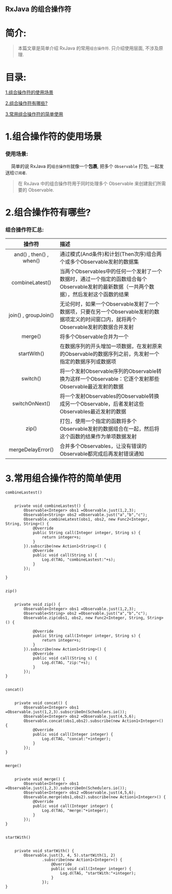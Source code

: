 RxJava 的组合操作符
-------------

# 简介:
> 本篇文章是简单介绍 RxJava 的常用`组合操作符`. 只介绍使用层面, 不涉及原理.

# 目录:
[1.组合操作符的使用场景](#1)

[2.组合操作符有哪些?](#2)

[3.常用组合操作符的简单使用](#3)


# <span id = "1">**1.组合操作符的使用场景**</span>

### 使用场景:

&ensp;&ensp; 简单的说 RxJava 的`组合操作符`就像一个**包裹**, 把多个 `Observable` 打包, 一起发送给`订阅者`.
> 在 RxJava 中的组合操作符用于同时处理多个 Observable 来创建我们所需要的 Observable.


# <span id = "2">**2.组合操作符有哪些?**</span>

### 组合操作符汇总:

|操作符|描述|
|:------:|:------|
| and() , then() , when() | 通过模式(And条件)和计划(Then次序)组合两个或多个Observable发射的数据集 |
| combineLatest() |  	当两个Observables中的任何一个发射了一个数据时，通过一个指定的函数组合每个Observable发射的最新数据（一共两个数据），然后发射这个函数的结果 |
| join() , groupJoin() | 无论何时，如果一个Observable发射了一个数据项，只要在另一个Observable发射的数据项定义的时间窗口内，就将两个Observable发射的数据合并发射 |
| merge() | 将多个Observable合并为一个 |
| startWith() | 在数据序列的开头增加一项数据，在发射原来的Observable的数据序列之前，先发射一个指定的数据序列或数据项 |
| switch() | 将一个发射Observable序列的Observable转换为这样一个Observable：它逐个发射那些Observable最近发射的数据 |
| switchOnNext() | 将一个发射Observables的Observable转换成另一个Observable，后者发射这些Observables最近发射的数据 |
| zip() | 打包，使用一个指定的函数将多个Observable发射的数据组合在一起，然后将这个函数的结果作为单项数据发射 |
| mergeDelayError() | 合并多个Observables，让没有错误的Observable都完成后再发射错误通知 |


# <span id = "3">**3.常用组合操作符的简单使用**</span>



`combineLastest()`
```

    private void combineLastest() {
        Observable<Integer> obs1 =Observable.just(1,2,3);
        Observable<String> obs2 =Observable.just("a","b","c");
        Observable.combineLatest(obs1, obs2, new Func2<Integer, String, String>() {
            @Override
            public String call(Integer integer, String s) {
                return integer+s;
            }
        }).subscribe(new Action1<String>() {
            @Override
            public void call(String s) {
                Log.d(TAG, "combineLastest:"+s);
            }
        });

}


```


`zip()`
```

    private void zip() {
        Observable<Integer> obs1 =Observable.just(1,2,3);
        Observable<String> obs2 =Observable.just("a","b","c");
        Observable.zip(obs1, obs2, new Func2<Integer, String, String>() {

            @Override
            public String call(Integer integer, String s) {
                return integer+s;
            }
        }).subscribe(new Action1<String>() {
            @Override
            public void call(String s) {
                Log.d(TAG, "zip:"+s);
            }
        });
}


```


`concat()`
```

    private void concat() {
        Observable<Integer> obs1 =Observable.just(1,2,3).subscribeOn(Schedulers.io());
        Observable<Integer> obs2 =Observable.just(4,5,6);
        Observable.concat(obs1,obs2).subscribe(new Action1<Integer>() {
            @Override
            public void call(Integer integer) {
                Log.d(TAG, "concat:"+integer);
            }
        });
}


```


`merge()`
```

    private void merge() {
        Observable<Integer> obs1 =Observable.just(1,2,3).subscribeOn(Schedulers.io());
        Observable<Integer> obs2 =Observable.just(4,5,6);
        Observable.merge(obs1,obs2).subscribe(new Action1<Integer>() {
            @Override
            public void call(Integer integer) {
                Log.d(TAG, "merge:"+integer);
            }
        });
}


```


`startWith()`
```

    private void startWith() {
        Observable.just(3, 4, 5).startWith(1, 2)
                .subscribe(new Action1<Integer>() {
                    @Override
                    public void call(Integer integer) {
                        Log.d(TAG, "startWith:"+integer);
                    }
                });
}


```
